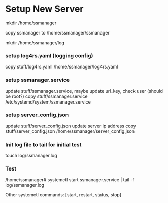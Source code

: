 # Setup New Server

mkdir /home/ssmanager

copy ssmanager to /home/ssmanager/ssmanager

mkdir /home/ssmanager/log

### setup log4rs.yaml (logging config)
copy stuff/log4rs.yaml /home/ssmanager/log4rs.yaml

### setup ssmanager.service
update stuff/ssmanager.service, maybe update url_key, check user (should be root?)
copy stuff/ssmanager.service /etc/systemd/system/ssmanager.service

### setup server_config.json
update stuff/server_config.json update server ip address
copy stuff/server_config.json /home/ssmanager/server_config.json

### Init log file to tail for initial test 
touch log/ssmanager.log

### Test
/home/ssmanager# systemctl start ssmanager.service | tail -f log/ssmanager.log

Other systemctl commands: [start, restart, status, stop]

